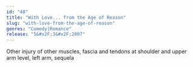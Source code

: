 ```yaml
---
id: "48"
title: "With Love... from the Age of Reason"
slug: "with-love-from-the-age-of-reason"
genres: "Comedy|Romance"
release: "5&#x2F;3&#x2F;2007"
---
```


Other injury of other muscles, fascia and tendons at shoulder and upper arm level, left arm, sequela


